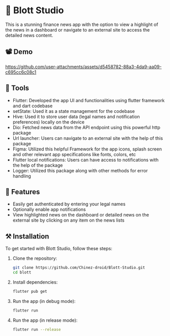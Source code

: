 # 📰 Blott Studio
This is a stunning finance news app with the option to view a highlight of the news in a dashboard or navigate to an external site to access the detailed news content.

## 📽️ Demo
https://github.com/user-attachments/assets/d5458782-88a3-4da9-aa09-c695cc6c08c1


## 🔨 Tools
- Flutter: Developed the app UI and functionalities using flutter framework and dart codebase 
- setState: Used it as a state management for the codebase
- Hive: Used it to store user data (legal names and notification preferences) locally on the device
- Dio: Fetched news data from the API endpoint using this powerful http package
- Url launcher: Users can navigate to an external site with the help of this package
- Figma: Utilized this helpful Framework for the app icons, splash screen and other relevant app specifications like fonts, colors, etc
- Flutter local notifications: Users can have access to notifications with the help of the package
- Logger: Utilized this package along with other methods for error handling

## 🌟 Features
- Easily get authenticated by entering your legal names
- Optionally enable app notifications
- View highlighted news on the dashboard or detailed news on the external site by clicking on any item on the news lists

## ⚒️ Installation
To get started with Blott Studio, follow these steps:
1. Clone the repository:
   ```bash
   git clone https://github.com/Chinez-droid/Blott-Studio.git
   cd blott
2. Install dependencies:
   ```bash
   flutter pub get
3. Run the app (in debug mode):
   ```bash
   flutter run
3. Run the app (in release mode):
   ```bash
   flutter run --release
